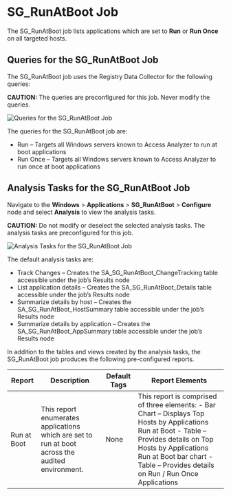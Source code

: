 # SG_RunAtBoot Job

The SG_RunAtBoot job lists applications which are set to **Run** or **Run Once** on all targeted
hosts.

## Queries for the SG_RunAtBoot Job

The SG_RunAtBoot job uses the Registry Data Collector for the following queries:

**CAUTION:** The queries are preconfigured for this job. Never modify the queries.

![Queries for the SG_RunAtBoot Job](/img/product_docs/accessanalyzer/12.0/solutions/windows/applications/runatbootqueries.webp)

The queries for the SG_RunAtBoot job are:

- Run – Targets all Windows servers known to Access Analyzer to run at boot applications
- Run Once – Targets all Windows servers known to Access Analyzer to run once at boot applications

## Analysis Tasks for the SG_RunAtBoot Job

Navigate to the **Windows** > **Applications** > **SG_RunAtBoot** > **Configure** node and select
**Analysis** to view the analysis tasks.

**CAUTION:** Do not modify or deselect the selected analysis tasks. The analysis tasks are
preconfigured for this job.

![Analysis Tasks for the SG_RunAtBoot Job](/img/product_docs/accessanalyzer/12.0/solutions/windows/applications/runatbootanalysis.webp)

The default analysis tasks are:

- Track Changes – Creates the SA_SG_RunAtBoot_ChangeTracking table accessible under the job’s
  Results node
- List application details – Creates the SA_SG_RunAtBoot_Details table accessible under the job’s
  Results node
- Summarize details by host – Creates the SA_SG_RunAtBoot_HostSummary table accessible under the
  job’s Results node
- Summarize details by application – Creates the SA_SG_RunAtBoot_AppSummary table accessible under
  the job’s Results node

In addition to the tables and views created by the analysis tasks, the SG_RunAtBoot job produces the
following pre-configured reports.

| Report      | Description                                                                                      | Default Tags | Report Elements                                                                                                                                                                                                                                  |
| ----------- | ------------------------------------------------------------------------------------------------ | ------------ | ------------------------------------------------------------------------------------------------------------------------------------------------------------------------------------------------------------------------------------------------ |
| Run at Boot | This report enumerates applications which are set to run at boot across the audited environment. | None         | This report is comprised of three elements: - Bar Chart – Displays Top Hosts by Applications Run at Boot - Table – Provides details on Top Hosts by Applications Run at Boot bar chart - Table – Provides details on Run / Run Once Applications |
